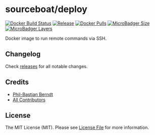# sourceboat/deploy

[![Docker Build Status](https://img.shields.io/docker/cloud/build/sourceboat/deploy.svg?style=flat-square)](https://hub.docker.com/r/sourceboat/deploy/builds/)
[![Release](https://img.shields.io/github/release/sourceboat/deploy.svg?style=flat-square)](https://github.com/sourceboat/deploy/releases)
[![Docker Pulls](https://img.shields.io/docker/pulls/sourceboat/deploy.svg?style=flat-square)](https://hub.docker.com/r/sourceboat/deploy/)
[![MicroBadger Size](https://img.shields.io/microbadger/image-size/sourceboat/deploy.svg?style=flat-square)](https://microbadger.com/images/sourceboat/deploy)
[![MicroBadger Layers](https://img.shields.io/microbadger/layers/sourceboat/deploy.svg?style=flat-square)](https://microbadger.com/images/sourceboat/deploy)

Docker image to run remote commands via SSH.

## Changelog

Check [releases](https://github.com/sourceboat/deploy/releases) for all notable changes.

## Credits

- [Phil-Bastian Berndt](https://github.com/pehbehbeh)
- [All Contributors](https://github.com/sourceboat/deploy/graphs/contributors)

## License

The MIT License (MIT). Please see [License File](LICENSE.md) for more information.
